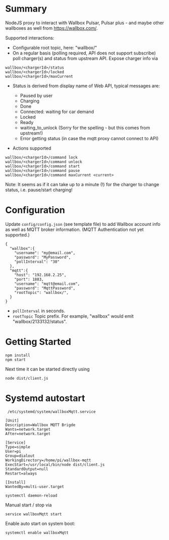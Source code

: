 # Summary

NodeJS proxy to interact with Wallbox Pulsar, Pulsar plus - and maybe other wallboxes as well from https://wallbox.com/.

Supported interactions:
- Configurable root topic, here: "wallbox/"
- On a regular basis (polling required, API does not support subscribe) poll charger(s) and status from upstream API. 
Expose charger info via
```
wallbox/<chargerId>/status
wallbox/<chargerId>/locked
wallbox/<chargerId>/maxCurrent
``` 
- Status is derived from display name of Web API, typical messages are:

  * Paused by user
  * Charging
  * Done
  * Connected: waiting for car demand
  * Locked
  * Ready
  * waiting_to_unlock (Sorry for the spelling - but this comes from upstream!)
  * Error getting status (in case the mqtt proxy cannot connect to API)

- Actions supported
```
wallbox/<chargerId>/command lock
wallbox/<chargerId>/command unlock
wallbox/<chargerId>/command start
wallbox/<chargerId>/command pause
wallbox/<chargerId>/command maxCurrent <current>
```
Note: It seems as if it can take up to a minute (!) for the charger to change status, i.e. pause/start charging!

# Configuration
Update `config/config.json` (see template file) to add Wallbox account info as well as MQTT broker information.
(MQTT Authentication not yet supported.)


```
{
  "wallbox":{
    "username": "my@email.com",
    "password": "MyPassword",
    "pollInterval": "30"
  },
  "mqtt":{
    "host": "192.168.2.25",
    "port": 1883,
    "username": "mqtt@email.com",
    "password": "MqttPassword",
    "rootTopic": "wallbox/",
  }
}

```

- `pollInterval` in seconds. 
- `rootTopic` Topic prefix. For example, "wallbox" would emit "wallbox/2133132/status".

# Getting Started
```
npm install
npm start
```

Next time it can be started directly using
```
node dist/client.js
```

# Systemd autostart

` /etc/systemd/system/wallboxMqtt.service`
```
[Unit]
Description=Wallbox MQTT Brigde
Wants=network.target
After=network.target

[Service]
Type=simple
User=pi
Group=dialout
WorkingDirectory=/home/pi/wallbox-mqtt
ExecStart=/usr/local/bin/node dist/client.js
StandardOutput=null
Restart=always

[Install]
WantedBy=multi-user.target

```

`systemctl daemon-reload`

Manual start / stop via

`service wallboxMqtt start`

Enable auto start on system boot:

`systemctl enable wallboxMqtt`
